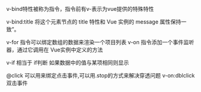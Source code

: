 v-bind特性被称为指令，指令前有v-表示为vue提供的特殊特性

v-bind:title 将这个元素节点的 title 特性和 Vue 实例的 message 属性保持一致”。

v-for 指令可以绑定数组的数据来渲染一个项目列表
v-on 指令添加一个事件监听器，通过它调用在 Vue实例中定义的方法

v-if 相当于 if判断 如果数据中的值与某项相同则显示

@click 可以用来绑定点击事件,可以用.stop的方式来解决穿透问题
v-on:dblclick 双击事件

